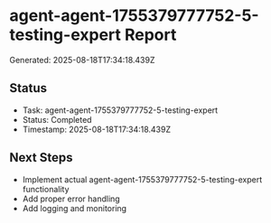 # agent-agent-1755379777752-5-testing-expert Report

Generated: 2025-08-18T17:34:18.439Z

## Status
- Task: agent-agent-1755379777752-5-testing-expert
- Status: Completed
- Timestamp: 2025-08-18T17:34:18.439Z

## Next Steps
- Implement actual agent-agent-1755379777752-5-testing-expert functionality
- Add proper error handling
- Add logging and monitoring
